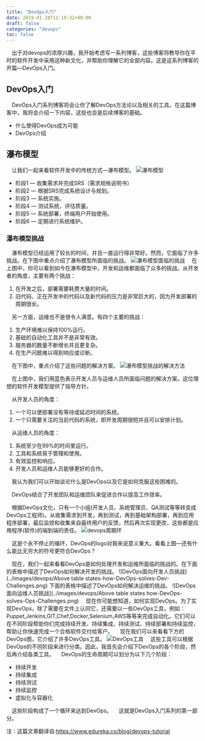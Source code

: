 ```yaml
---
title: "DevOps入门"
date: 2019-01-28T11:18:32+08:00
draft: false
categories: "devops"
toc: false
---
```

&emsp;出于对devops的浓厚兴趣，我开始考虑写一系列博客，这些博客将教导你在平时的软件开发中采用这种新文化，并帮助你理解它的全部内容。这是这系列博客的开篇—DevOps入门。

## DevOps入门

&emsp;DevOps入门系列博客将会让你了解DevOps方法论以及相关的工具。在这篇博客中，我将会介绍一下内容，这些也会是后续博客的基础。

- 什么使得DevOps成为可能
- DevOps介绍

## 瀑布模型
&emsp;让我们一起来看软件开发中的传统方式—瀑布模型。
 ![瀑布模型](../images/devops/Waterfall-Model-Devops-Tutorial-Edureka.png)

- 阶段1 — 收集需求并完成SRS（需求规格说明书）
- 阶段2 — 根据SRS完成系统设计与规划。
- 阶段3 — 系统实施。
- 阶段4 — 测试系统，评估质量。
- 阶段5 — 系统部署，终端用户开始使用。
- 阶段6 — 定期进行系统维护。

### 瀑布模型挑战
&emsp;瀑布模型已经运用了较长的时间，并且一直运行得非常好。然而，它面临了许多挑战。在下图中重点介绍了瀑布模型所面临的挑战。
 ![瀑布模型面临的挑战](../images/devops/WaterFall-Model-Challenges-DevOps-Tutorial-Edureka-2.png)
&emsp;在上图中，你可以看到如今在瀑布模型中，开发和运维都面临了众多的挑战。从开发者的角度，主要有两个挑战：


1. 在开发之后，部署需要耗费大量的时间。
2. 旧代码、正在开发中的代码以及新代码的压力是非常巨大的，因为开发部署的周期很长。

&emsp;另一方面，运维也不是很令人满意。有四个主要的挑战：

1. 生产环境难以保持100%运行。
2. 基础的自动化工具并不是非常有效。
3. 服务器的数量不断增长并且更复杂。
4. 在生产问题难以得到响应或诊断。

&emsp;在下图中，重点介绍了这些问题的解决方案。
 ![瀑布模型挑战的解决方法](../images/devops/Possible-solutions-to-address-the-challenges-faced-with-WaterFall-Model-DevOps-Tutorial-Edureka-1-1.png)

&emsp;在上图中，我们用蓝色表示开发人员与运维人员所面临问题的解决方案。这位理想的软件开发模型提供了指导方针。


&emsp;从开发人员的角度：

1. 一个可以使部署没有等待或延迟时间的系统。
2. 一个只需要关注的当前代码的系统，即开发周期很短并且可以安排计划。

&emsp;从运维人员的角度：

1. 系统至少在99%的时间里运行。
2. 工具和系统易于管理和使用。
3. 有效监控和响应。
4. 开发人员和运维人员能够更好的合作。

&emsp;我认为我们可以开始谈论什么是DevOps以及它是如何克服这些困难的。

&emsp;DevOps结合了开发团队和运维团队来促进合作以提高工作效率。

&emsp;根据DevOps文化，只有一个小组(开发人员、系统管理员、QA测试等等转变成DevOps工程师)。从收集需求到开发，再到测试，再到基础架构部署，再到应用程序部署，最后监控和收集来自最终用户的反馈，然后再次实现更改，这些都是应用程序(软件)的端到端的责任。
 ![devops周期环](../images/devops/devops-lifeycle-devops-tutorial-Edureka.png)

&emsp;这是个永不停止的循环，DevOps的logo对我来说意义重大。看看上图—还有什么能比无穷大的符号更符合DevOps？

&emsp;现在，我们一起来看看DevOps是如何处理开发和运维所面临的挑战的。在下面的表格中描述了DevOps如何解决开发的挑战。
![DevOps面向开发人员挑战](../images/devops/Above table states-how-DevOps-solves-Dev-Challenges.png)
下面的表格中描述了DevOps如何解决运维的挑战。
![DevOps面向运维人员挑战](../images/devops/Above table states how-DevOps-solves-Ops-Challenges.png)
&emsp;现在你可能想知道，如何实现DevOps。为了实现DevOps，除了需要在文件上认同它，还需要以一些DevOps工具，例如：Puppet,Jenkins,GIT,Chef,Docker,Selenium,AWS等等来完成自动化。它们可以在不同阶段帮助你们完成持续开发、持续集成、持续测试、持续部署和持续监控，帮助让你快速完成一个合格软件交付给客户。
&emsp;现在我们可以来看看下方的DevOps图，它介绍了许多DevOps工具。
![DevOps工具](../images/devops/DevOps-Tools-DevOps-Tutorial-Edureka-1.png)
&emsp;这些工具可以根据DevOps的不同阶段来进行分类。因此，我首先会介绍下DevOps的各个阶段，然后再介绍各类工具。
&emsp;DevOps的生命周期可以划分为以下几个阶段：

- 持续开发
- 持续集成
- 持续测试
- 持续监控
- 虚拟化与容器化

&emsp;这些阶段构成了一个循环来达到DevOps。
&emsp;这就是DevOps入门系列的第一部分。

注：这篇文章翻译自:https://www.edureka.co/blog/devops-tutorial